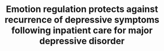 --- 
abstract: '' 
authors: 
 - admin
 -  L Hopfinger
 -  CLH Bockting
 -  M Berking
doi: '' 
featured: false 
publication: '*Behavior therapy*, 173' 
publication_short: '' 
publishDate: '2017-01-01' 
title: 'Emotion regulation protects against recurrence of depressive symptoms following inpatient care for major depressive disorder' 
url_code: '' 
url_dataset: '' 
url_pdf: '' 
url_poster: '' 
url_project: '' 
url_slides: '' 
url_source: '' 
url_video: '' 
---